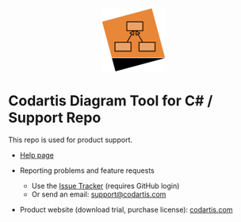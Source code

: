 <div align="center"><img src="images/CodartisDiagramTool_128.png"></div>

# Codartis Diagram Tool for C# / Support Repo

This repo is used for product support.

* [Help page](help/Help.md#codartis-diagram-tool-help)

* Reporting problems and feature requests

  * Use the [Issue Tracker](https://github.com/Codartis/DiagramTool/issues) (requires GitHub login)
  * Or send an email: support@codartis.com

* Product website (download trial, purchase license): [codartis.com](https://codartis.com)

